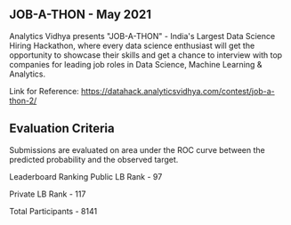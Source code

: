 ## JOB-A-THON - May 2021
Analytics Vidhya presents "JOB-A-THON" - India's Largest Data Science Hiring Hackathon, where every data science enthusiast will get the opportunity to showcase their skills and get a chance to interview with top companies for leading job roles in Data Science, Machine Learning & Analytics.

Link for Reference: https://datahack.analyticsvidhya.com/contest/job-a-thon-2/

## Evaluation Criteria
Submissions are evaluated on area under the ROC curve between the predicted probability and the observed target.

Leaderboard Ranking
Public LB Rank - 97

Private LB Rank - 117

Total Participants - 8141
